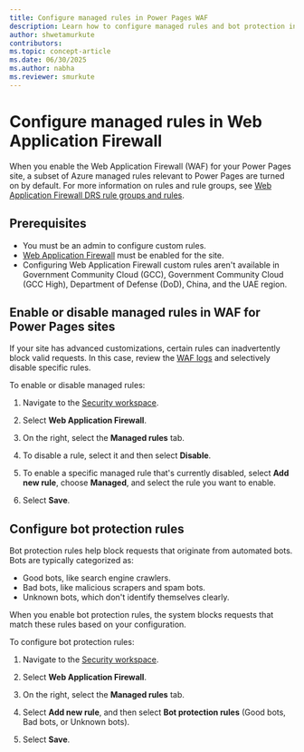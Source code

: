 ```yaml
---
title: Configure managed rules in Power Pages WAF
description: Learn how to configure managed rules and bot protection in Power Pages Web Application Firewall (WAF) to secure your site from threats and automated bots.
author: shwetamurkute
contributors:
ms.topic: concept-article
ms.date: 06/30/2025
ms.author: nabha
ms.reviewer: smurkute
---
```


# Configure managed rules in Web Application Firewall

When you enable the Web Application Firewall (WAF) for your Power Pages site, a subset of Azure managed rules relevant to Power Pages are turned on by default. For more information on rules and rule groups, see [Web Application Firewall DRS rule groups and rules](/azure/web-application-firewall/afds/waf-front-door-drs?tabs=bot#bot).

## Prerequisites 

- You must be an admin to configure custom rules.
- [Web Application Firewall](web-application-firewall.md) must be enabled for the site.
- Configuring Web Application Firewall custom rules aren't available in Government Community Cloud (GCC), Government Community Cloud (GCC High), Department of Defense (DoD), China, and the UAE region.

## Enable or disable managed rules in WAF for Power Pages sites

If your site has advanced customizations, certain rules can inadvertently block valid requests. In this case, review the [WAF logs](/power-pages/security/web-application-firewall-logs) and selectively disable specific rules.

To enable or disable managed rules:

1. Navigate to the [Security workspace](/power-pages/getting-started/use-security-workspace).

1. Select **Web Application Firewall**.

1. On the right, select the **Managed rules** tab.

1. To disable a rule, select it and then select **Disable**.

1. To enable a specific managed rule that's currently disabled, select **Add new rule**, choose **Managed**, and select the rule you want to enable.

1. Select **Save**.

## Configure bot protection rules

Bot protection rules help block requests that originate from automated bots. Bots are typically categorized as:

- Good bots, like search engine crawlers.
- Bad bots, like malicious scrapers and spam bots.
- Unknown bots, which don't identify themselves clearly.

When you enable bot protection rules, the system blocks requests that match these rules based on your configuration.

To configure bot protection rules:

1. Navigate to the [Security workspace](/power-pages/getting-started/use-security-workspace).

1. Select **Web Application Firewall**.

1. On the right, select the **Managed rules** tab.

1. Select **Add new rule**, and then select **Bot protection rules** (Good bots, Bad
   bots, or Unknown bots).

1. Select **Save**.
